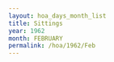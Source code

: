 ```yaml
---
layout: hoa_days_month_list
title: Sittings
year: 1962
month: FEBRUARY
permalink: /hoa/1962/Feb
---
```

